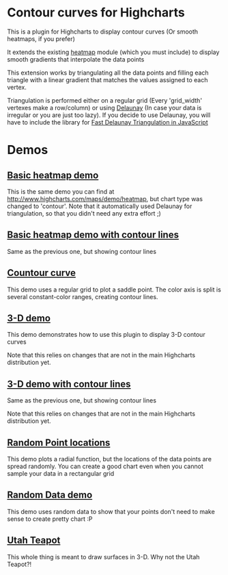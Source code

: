 Contour curves for Highcharts
=============================

This is a plugin for Highcharts to display contour curves (Or smooth heatmaps, if you prefer)

It extends the existing [heatmap](http://www.highcharts.com/maps/demo/heatmap) module (which you must include) to display smooth gradients that interpolate the data points

This extension works by triangulating all the data points and filling each triangle with a linear gradient that matches the values assigned to each vertex.

Triangulation is performed either on a regular grid (Every 'grid_width' vertexes make a row/column) or using [Delaunay](http://en.wikipedia.org/wiki/Delaunay_triangulation) (In case your data is irregular or you are just too lazy). If you decide to use Delaunay, you will have to include the library for [Fast Delaunay Triangulation in JavaScript](https://github.com/ironwallaby/delaunay)


Demos
=====

[Basic heatmap demo](http://jsfiddle.net/nsj5uzdw/)
--------------------

This is the same demo you can find at http://www.highcharts.com/maps/demo/heatmap, but chart type was changed to 'contour'. Note that it automatically used Delaunay for triangulation, so that you didn't need any extra effort ;)

[Basic heatmap demo with contour lines](http://jsfiddle.net/acyfjeg8/)
--------------------

Same as the previous one, but showing contour lines

[Countour curve](http://jsfiddle.net/1peapgLw/)
------------------------
This demo uses a regular grid to plot a saddle point. The color axis is split is several constant-color ranges, creating contour lines.


[3-D demo](http://jsfiddle.net/yw56rtus/)
--------------------
This demo demonstrates how to use this plugin to display 3-D contour curves

Note that this relies on changes that are not in the main Highcharts distribution yet.


[3-D demo with contour lines](http://jsfiddle.net/bgxd3tgr/)
--------------------
Same as the previous one, but showing contour lines

Note that this relies on changes that are not in the main Highcharts distribution yet.


[Random Point locations](http://jsfiddle.net/f7ofc3q3/)
------------------------
This demo plots a radial function, but the locations of the data points are spread randomly.
You can create a good chart even when you cannot sample your data in a rectangular grid


[Random Data demo](http://jsfiddle.net/mqxmraL2/)
--------------------
This demo uses random data to show that your points don't need to make sense to create pretty chart :P

[Utah Teapot](http://jsfiddle.net/13x2mbz8/)
--------------------
This whole thing is meant to draw surfaces in 3-D. Why not the Utah Teapot?!
